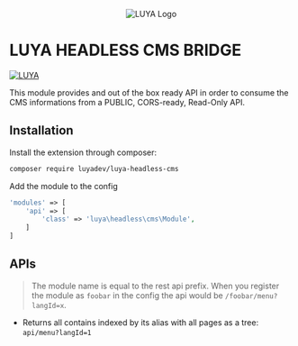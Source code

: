 <p align="center">
  <img src="https://raw.githubusercontent.com/luyadev/luya/master/docs/logo/luya-logo-0.2x.png" alt="LUYA Logo"/>
</p>

# LUYA HEADLESS CMS BRIDGE

[![LUYA](https://img.shields.io/badge/Powered%20by-LUYA-brightgreen.svg)](https://luya.io)

This module provides and out of the box ready API in order to consume the CMS informations from a PUBLIC, CORS-ready, Read-Only API.

## Installation

Install the extension through composer:

```sh
composer require luyadev/luya-headless-cms
```

Add the module to the config

```php
'modules' => [
    'api' => [
        'class' => 'luya\headless\cms\Module',
    ]
]
```

## APIs 

> The  module name is equal to the rest api prefix. When you register the module as `foobar` in the config the api would be `/foobar/menu?langId=x`.

+ Returns all contains indexed by its alias with all pages as a tree: `api/menu?langId=1`
